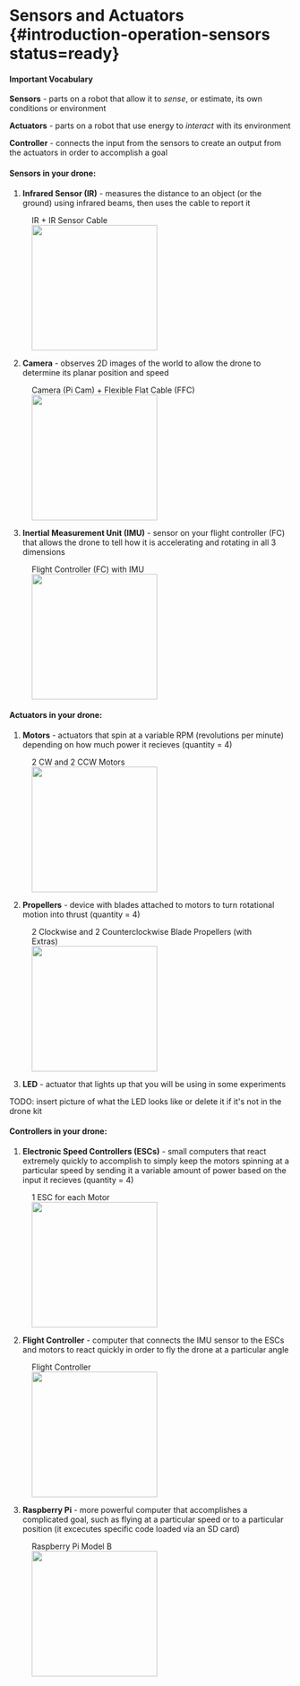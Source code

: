 # Sensors and Actuators {#introduction-operation-sensors status=ready}

#### Important Vocabulary 

<div class='requirements' markdown="1">
 
**Sensors** - parts on a robot that allow it to _sense_, or estimate, its own conditions or environment
 
**Actuators** - parts on a robot that use energy to _interact_ with its environment
 
**Controller** - connects the input from the sensors to create an output from the actuators in order to accomplish a goal
 
</div>


#### Sensors in your drone:
 
 
1. **Infrared Sensor (IR)** - measures the distance to an object (or the ground) using infrared beams, then uses the cable to report it
 
 
<figure>
   <figcaption>IR + IR Sensor Cable</figcaption>
   <img style='width:16em' src="https://docs.duckietown.org/daffy/opmanual_sky/out/assets/data-from-img-new-ir-36e36345.png"/>
</figure>
 
 
 
2. **Camera** - observes 2D images of the world to allow the drone to determine its planar position and speed
 
<figure>
   <figcaption>Camera (Pi Cam) + Flexible Flat Cable (FFC)</figcaption>
   <img style='width:16em' src="https://docs.duckietown.org/daffy/opmanual_sky/out/assets/data-from-img-new-picam-082ec991.png"/>
</figure>

3. **Inertial Measurement Unit (IMU)** - sensor on your flight controller (FC) that allows the drone to tell how it is accelerating and rotating in all 3 dimensions
 
<figure>
   <figcaption>Flight Controller (FC) with IMU</figcaption>
   <img style='width:16em' src="https://docs.duckietown.org/daffy/opmanual_sky/out/assets/data-from-img-new-fc-7d71a642.png"/>
</figure>


#### Actuators in your drone: 

1. **Motors** - actuators that spin at a variable RPM (revolutions per minute) depending on how much power it recieves (quantity = 4)
 
<figure>
   <figcaption>2 CW and 2 CCW Motors</figcaption>
   <img style='width:16em' src="https://docs.duckietown.org/daffy/opmanual_sky/out/assets/data-from-img-2205_2300kv_brushless_motors_red-5ef15e4a.jpg"/>
</figure>
 
2. **Propellers** - device with blades attached to motors to turn rotational motion into thrust (quantity = 4)
 
<figure>
   <figcaption>2 Clockwise and 2 Counterclockwise Blade Propellers (with Extras) </figcaption>
   <img style='width:16em' src="https://docs.duckietown.org/daffy/opmanual_sky/out/assets/data-from-img-new-props-6ff462ed.png"/>
</figure>
 
3. **LED** - actuator that lights up that you will be using in some experiments

TODO: insert picture of what the LED looks like or delete it if it's not in the drone kit

#### Controllers in your drone: 

1. **Electronic Speed Controllers (ESCs)** - small computers that react extremely quickly to accomplish to simply keep the motors spinning at a particular speed by sending it a variable amount of power based on the input it recieves (quantity = 4)
 
<figure>
   <figcaption>1 ESC for each Motor</figcaption>
   <img style='width:16em' src="https://docs.duckietown.org/daffy/opmanual_sky/out/assets/data-from-img-new-esc-1f0c9494.png"/>
</figure>
 
2. **Flight Controller** - computer that connects the IMU sensor to the ESCs and motors to react quickly in order to fly the drone at a particular angle
<!--this definition is wordy-->
 
<figure>
   <figcaption>Flight Controller</figcaption>
   <img style='width:16em' src="https://docs.duckietown.org/daffy/opmanual_sky/out/assets/data-from-img-new-fc-7d71a642.png"/>
</figure>
 
3. **Raspberry Pi** - more powerful computer that accomplishes a complicated goal, such as flying at a particular speed or to a particular position (it excecutes specific code loaded via an SD card)
 
<figure>
   <figcaption>Raspberry Pi Model B</figcaption>
   <img style='width:16em' src="https://docs.duckietown.org/daffy/opmanual_sky/out/assets/data-from-img-new-pi-f1992335.png"/>
</figure>